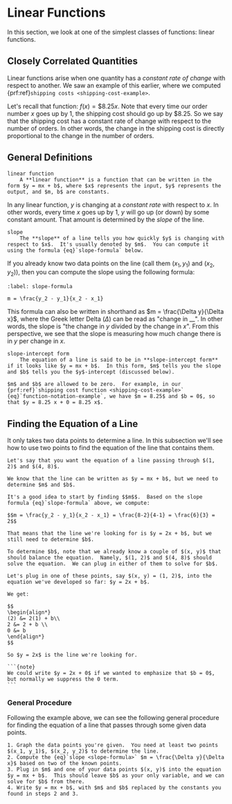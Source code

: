 # Linear Functions

In this section, we look at one of the simplest classes of functions: linear functions.

## Closely Correlated Quantities

Linear functions arise when one quantity has a *constant rate of change* with respect to another.  We saw an example of this earlier, where we computed {prf:ref}`shipping costs <shipping-cost-example>`.

Let's recall that function: $f(x) = \$8.25 x$.  Note that every time our order number $x$ goes up by 1, the shipping cost should go up by \$8.25.  So we say that the shipping cost has a constant rate of change with respect to the number of orders.  In other words, the change in the shipping cost is directly proportional to the change in the number of orders.

## General Definitions

```{glossary}
linear function
    A **linear function** is a function that can be written in the form $y = mx + b$, where $x$ represents the input, $y$ represents the output, and $m, b$ are constants.
```

In any linear function, $y$ is changing at a *constant rate* with respect to $x$.  In other words, every time $x$ goes up by 1, $y$ will go up (or down) by some constant amount.  That amount is determined by the *slope* of the line.  

```{glossary}
slope
    The **slope** of a line tells you how quickly $y$ is changing with respect to $x$.  It's usually denoted by $m$.  You can compute it using the formula {eq}`slope-formula` below.
```

If you already know two data points on the line (call them $(x_1, y_1)$ and $(x_2, y_2)$), then you can compute the slope using the following formula:

```{math}
:label: slope-formula

m = \frac{y_2 - y_1}{x_2 - x_1}
```

This formula can also be written in shorthand as $m = \frac{\Delta y}{\Delta x}$, where the Greek letter Delta ($\Delta$) can be read as "change in __". In other words, the slope is "the change in $y$ divided by the change in $x$".  From this perspective, we see that the slope is measuring how much change there is in $y$ per change in $x$.

```{glossary}
slope-intercept form
    The equation of a line is said to be in **slope-intercept form** if it looks like $y = mx + b$.  In this form, $m$ tells you the slope and $b$ tells you the $y$-intercept (discussed below).
```

```{warning}
$m$ and $b$ are allowed to be zero.  For example, in our {prf:ref}`shipping cost function <shipping-cost-example>` {eq}`function-notation-example`, we have $m = 8.25$ and $b = 0$, so that $y = 8.25 x + 0 = 8.25 x$.
```

## Finding the Equation of a Line

It only takes two data points to determine a line.  In this subsection we'll see how to use two points to find the equation of the line that contains them.

````{prf:example}
Let's say that you want the equation of a line passing through $(1, 2)$ and $(4, 8)$.

We know that the line can be written as $y = mx + b$, but we need to determine $m$ and $b$.

It's a good idea to start by finding $$m$$.  Based on the slope formula {eq}`slope-formula` above, we compute:

$$m = \frac{y_2 - y_1}{x_2 - x_1} = \frac{8-2}{4-1} = \frac{6}{3} = 2$$

That means that the line we're looking for is $y = 2x + b$, but we still need to determine $b$.

To determine $b$, note that we already know a couple of $(x, y)$ that should balance the equation.  Namely, $(1, 2)$ and $(4, 8)$ should solve the equation.  We can plug in either of them to solve for $b$.

Let's plug in one of these points, say $(x, y) = (1, 2)$, into the equation we've developed so far: $y = 2x + b$.

We get:

$$
\begin{align*}
(2) &= 2(1) + b\\
2 &= 2 + b \\
0 &= b
\end{align*}
$$

So $y = 2x$ is the line we're looking for.  

```{note}
We could write $y = 2x + 0$ if we wanted to emphasize that $b = 0$, but normally we suppress the 0 term.
```
````

### General Procedure
Following the example above, we can see the following general procedure for finding the equation of a line that passes through some given data points.

```{prf:algorithm} Finding the Equation of a Line
1. Graph the data points you're given.  You need at least two points $(x_1, y_1)$, $(x_2, y_2)$ to determine the line.
2. Compute the {eq}`slope <slope-formula>` $m = \frac{\Delta y}{\Delta x}$ based on two of the known points.
3. Plug in $m$ and one of your data points $(x, y)$ into the equation $y = mx + b$.  This should leave $b$ as your only variable, and we can solve for $b$ from there.
4. Write $y = mx + b$, with $m$ and $b$ replaced by the constants you found in steps 2 and 3.
```